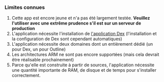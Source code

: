 ### Limites connues

1. Cette app est encore jeune et n'a pas été largement testée. **Veuillez l'utiliser avec une extrême prudence s'il est sur un serveur de production**
2. L'application nécessite l'installation de [l'application Dex](https://github.com/YunoHost-apps/dex_ynh) (l'installation et la configuration de Dex sont cependant automatiques)
3. L'application nécessite deux domaines dont un entièrement dédié (un pour Dex, un pour Outline)
4. Les architectures ARM ne sont pas encore supportées (mais cela devrait être réalisable prochainement)
5. Parce qu'elle est construite à partir de sources, l'application nécessite une quantité importante de RAM, de disque et de temps pour s'installer correctement.